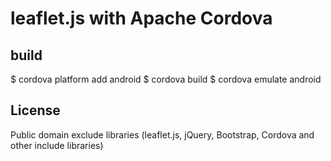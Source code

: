 # leaflet.js with Apache Cordova

## build

  $ cordova platform add android
  $ cordova build
  $ cordova emulate android

## License

Public domain
exclude libraries (leaflet.js, jQuery, Bootstrap, Cordova and other include libraries)

